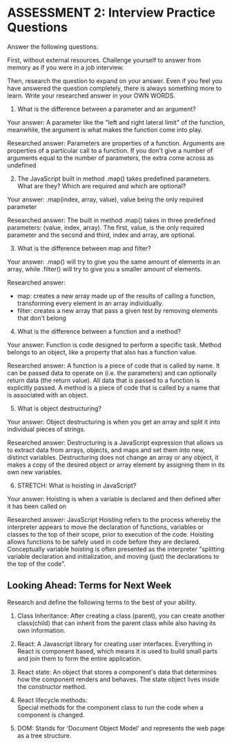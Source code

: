 # ASSESSMENT 2: Interview Practice Questions

Answer the following questions.

First, without external resources. Challenge yourself to answer from memory as if you were in a job interview.

Then, research the question to expand on your answer. Even if you feel you have answered the question completely, there is always something more to learn. Write your researched answer in your OWN WORDS.

1. What is the difference between a parameter and an argument?

  Your answer: A parameter like the "left and right lateral limit" of the function, meanwhile, the argument is what makes the function come into play. 

  Researched answer: Parameters are properties of a function. Arguments are properties of a particular call to a function. If you don't give a number of arguments equal to the number of parameters, the extra come across as undefined



2. The JavaScript built in method .map() takes predefined parameters. What are they? Which are required and which are optional?

  Your answer: .map(index, array, value), value being the only required parameter


  Researched answer: The built in method .map() takes in three predefined parameters: (value, index, array). The first, value, is the only required parameter and the second and third, index and array, are optional.  




3. What is the difference between map and filter?

  Your answer: .map() will try to give you the same amount of elements in an array, while .filter() will try to give you a smaller amount of elements. 

  Researched answer: 
  - map: creates a new array made up of the results of calling a function, transforming every element in an array individually. 
  - filter: creates a new array that pass a given test by removing elements that don't belong



4. What is the difference between a function and a method?

  Your answer: Function is code designed to perform a specific task. Method belongs to an object, like a property that also has a function value.

  Researched answer: A function is a piece of code that is called by name. It can be passed data to operate on (i.e. the parameters) and can optionally return data (the return value). All data that is passed to a function is explicitly passed. A method is a piece of code that is called by a name that is associated with an object.



5. What is object destructuring?

  Your answer: Object destructuring is when you get an array and split it into individual pieces of strings. 

  Researched answer: Destructuring is a JavaScript expression that allows us to extract data from arrays, objects, and maps and set them into new, distinct variables. Destructuring does not change an array or any object, it makes a copy of the desired object or array element by assigning them in its own new variables.



6. STRETCH: What is hoisting in JavaScript?

  Your answer: Hoisting is when a variable is declared and then defined after it has been called on
 
  Researched answer: JavaScript Hoisting refers to the process whereby the interpreter appears to move the declaration of functions, variables or classes to the top of their scope, prior to execution of the code. Hoisting allows functions to be safely used in code before they are declared. Conceptually variable hoisting is often presented as the interpreter "splitting variable declaration and initialization, and moving (just) the declarations to the top of the code".




## Looking Ahead: Terms for Next Week

Research and define the following terms to the best of your ability.

1. Class Inheritance: 
After creating a class (parent), you can create another class(child) that can inherit from the parent class while also having its own information. 

2. React: 
A Javascript library for creating user interfaces. Everything in React is component based, which means it is used to build small parts and join them to form the entire application.

3. React state: 
An object that stores a component's data that determines how the component renders and behaves. The state object lives inside the constructor method.

4. React lifecycle methods:  
Special methods for the component class to run the code when a component is changed.

5. DOM: 
Stands for 'Document Object Model' and represents the web page as a tree structure. 
